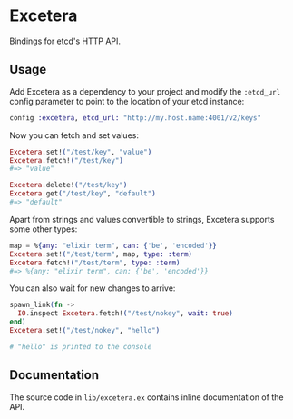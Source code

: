 Excetera
========

Bindings for [etcd][1]'s HTTP API.

  [1]: https://github.com/coreos/etcd


## Usage

Add Excetera as a dependency to your project and modify the `:etcd_url`
config parameter to point to the location of your etcd instance:

```elixir
config :excetera, etcd_url: "http://my.host.name:4001/v2/keys"
```

Now you can fetch and set values:

```elixir
Excetera.set!("/test/key", "value")
Excetera.fetch!("/test/key")
#=> "value"

Excetera.delete!("/test/key")
Excetera.get("/test/key", "default")
#=> "default"
```

Apart from strings and values convertible to strings, Excetera supports some
other types:

```elixir
map = %{any: "elixir term", can: {'be', 'encoded'}}
Excetera.set!("/test/term", map, type: :term)
Excetera.fetch!("/test/term", type: :term)
#=> %{any: "elixir term", can: {'be', 'encoded'}}
```

You can also wait for new changes to arrive:

```elixir
spawn_link(fn ->
  IO.inspect Excetera.fetch!("/test/nokey", wait: true)
end)
Excetera.set!("/test/nokey", "hello")

# "hello" is printed to the console
```

## Documentation

The source code in `lib/excetera.ex` contains inline documentation of the API.
